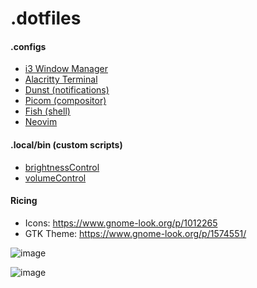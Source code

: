 # .dotfiles

#### .configs

- [i3 Window Manager](https://github.com/JamieBurridge/.dotfiles/tree/main/i3)
- [Alacritty Terminal](https://github.com/JamieBurridge/.dotfiles/tree/main/alacritty)
- [Dunst (notifications)](https://github.com/JamieBurridge/.dotfiles/tree/main/dunst)
- [Picom (compositor)](https://github.com/JamieBurridge/.dotfiles/tree/main/picom)
- [Fish (shell)](https://github.com/JamieBurridge/.dotfiles/tree/main/fish)
- [Neovim](https://github.com/JamieBurridge/.dotfiles/tree/main/nvim)


#### .local/bin (custom scripts)
- [brightnessControl](https://github.com/JamieBurridge/.dotfiles/blob/main/.local/bin/brightnessControl.sh)
- [volumeControl](https://github.com/JamieBurridge/.dotfiles/blob/main/.local/bin/volumeControl.sh)


#### Ricing

- Icons: https://www.gnome-look.org/p/1012265
- GTK Theme: https://www.gnome-look.org/p/1574551/

![image](https://user-images.githubusercontent.com/80159413/209847863-c5991535-1ff0-4de7-9651-2f0fbc0ab512.png)

![image](https://user-images.githubusercontent.com/80159413/209850100-ef95eacf-c85d-4362-8ba2-b3c3da3e7c64.png)
